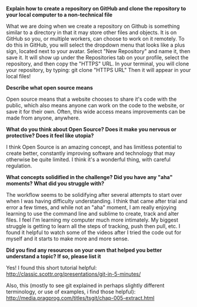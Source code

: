 **Explain how to create a repository on GitHub and clone the repository to your local computer to a non-technical file**

What we are doing when we create a repository on Github is something similar to a directory in that it may store other files and objects. It is on GitHub so you, or multiple workers, can choose to work on it remotely. To do this in GitHub, you will select the dropdown menu that looks like a plus sign, located next to your avatar. Select "New Repository" and name it, then save it. It will show up under the Repositories tab on your profile, select the repository, and then copy the "HTTPS" URL. In your terminal, you will clone your repository, by typing: git clone "HTTPS URL" Then it will appear in your local files!

**Describe what open source means**

Open source means that a website chooses to share it's code with the public, which also means anyone can work on the code to the website, or save it for their own. Often, this wide access means improvements can be made from anyone, anywhere.

**What do you think about Open Source? Does it make you nervous or protective? Does it feel like utopia?**

I think Open Source is an amazing concept, and has limitless potential to create better, constantly improving software and technology that may otherwise be quite limited. I think it's a wonderful thing, with careful regulation.

**What concepts solidified in the challenge? Did you have any "aha" moments? What did you struggle with?**

The workflow seems to be solidifying after several attempts to start over when I was having difficulty understanding. I think that came after trial and error a few times, and while not an "aha" moment, I am really enjoying learning to use the command line and sublime to create, track and alter files. I feel I'm learning my computer much more intimately. My biggest struggle is getting to learn all the steps of tracking, push then pull, etc. I found it helpful to watch some of the videos after I tried the code out for myself and it starts to make more and more sense.

**Did you find any resources on your own that helped you better understand a topic? If so, please list it**

Yes! I found this short tutorial helpful: http://classic.scottr.org/presentations/git-in-5-minutes/

Also, this (mostly to see git explained in perhaps slightly different terminology, or use of examples, i find those helpful): http://media.pragprog.com/titles/tsgit/chap-005-extract.html